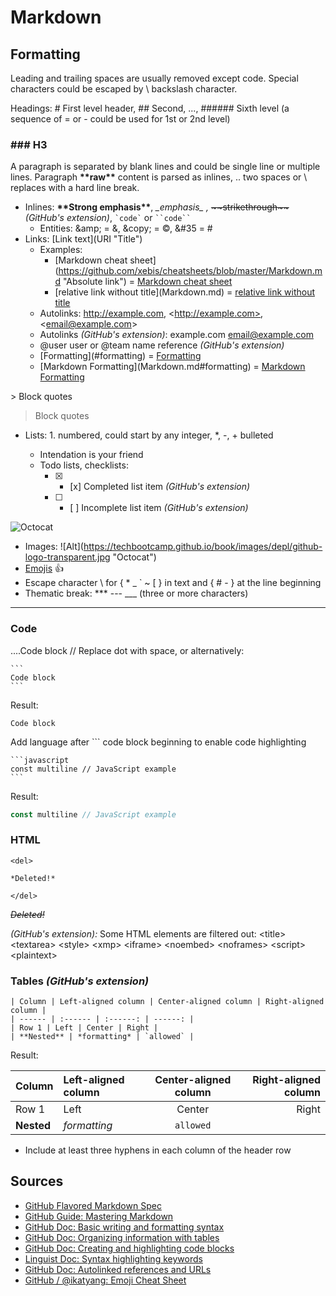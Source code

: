 # Markdown

## Formatting

Leading and trailing spaces are usually removed except code. Special characters could be escaped by \ backslash character.

Headings: # First level header, ## Second, ..., ###### Sixth level (a sequence of = or - could be used for 1st or 2nd level)

### ### H3

A paragraph is separated by blank lines and could be single line or multiple lines. Paragraph **\*\*raw\*\*** content is parsed as inlines, .. two spaces or \\\
replaces with a hard line break.

- Inlines: **\*\*Strong emphasis\*\***, _\_emphasis\_ ,_ ~~\~\~strikethrough\~\~~~ _(GitHub's extension)_, `` `code` `` or ` ``code`` `
  - Entities: &amp;amp; = &amp;, &amp;copy; = &copy;, &amp;#35 = &#35;
- Links: \[Link text](URI "Title")
  - Examples:
    - \[Markdown cheat sheet](https://github.com/xebis/cheatsheets/blob/master/Markdown.md "Absolute link") = [Markdown cheat sheet](https://github.com/xebis/cheatsheets/blob/master/Markdown.md "Absolute link")
    - \[relative link without title](Markdown.md) = [relative link without title](Markdown.md)
  - Autolinks: http://example.com, \<http://example.com>, \<email@example.com>
  - Autolinks _(GitHub's extension)_: example.com email@example.com
  - @user user or @team name reference _(GitHub's extension)_
  - \[Formatting](#formatting) = [Formatting](#formatting)
  - \[Markdown Formatting](Markdown.md#formatting) = [Markdown Formatting](Markdown.md#formatting)

\> Block quotes

> Block quotes

- Lists: 1. numbered, could start by any integer, \*, -, + bulleted

  - Intendation is your friend
  - Todo lists, checklists:
    - [x] - \[x\] Completed list item _(GitHub's extension)_
    - [ ] - \[ \] Incomplete list item _(GitHub's extension)_

![Octocat](https://techbootcamp.github.io/book/images/depl/github-logo-transparent.jpg "Octocat")

- Images: \!\[Alt](https://techbootcamp.github.io/book/images/depl/github-logo-transparent.jpg "Octocat")
- [Emojis](https://github.com/ikatyang/emoji-cheat-sheet/blob/master/README.md) :+1:
- Escape character \ for { \* \_ \` \~ \[ } in text and { \# \- } at the line beginning
- Thematic break: \*\*\* --- \_\_\_ (three or more characters)

---

### Code

....Code block // Replace dot with space, or alternatively:

````
```
Code block
```
````

Result:

    Code block

Add language after \`\`\` code block beginning to enable code highlighting

````
```javascript
const multiline // JavaScript example
```
````

Result:

```javascript
const multiline // JavaScript example
```

### HTML

```
<del>

*Deleted!*

</del>
```

<del>

_Deleted!_

</del>

_(GitHub's extension):_ Some HTML elements are filtered out: \<title> \<textarea> \<style> \<xmp> \<iframe> \<noembed> \<noframes> \<script> \<plaintext>

### Tables _(GitHub's extension)_

```
| Column | Left-aligned column | Center-aligned column | Right-aligned column |
| ------ | :------ | :------: | ------: |
| Row 1 | Left | Center | Right |
| **Nested** | *formatting* | `allowed` |
```

Result:

| Column     | Left-aligned column | Center-aligned column | Right-aligned column |
| ---------- | :------------------ | :-------------------: | -------------------: |
| Row 1      | Left                |        Center         |                Right |
| **Nested** | _formatting_        |       `allowed`       |

- Include at least three hyphens in each column of the header row

## Sources

- [GitHub Flavored Markdown Spec](https://github.github.com/gfm/)
- [GitHub Guide: Mastering Markdown](https://guides.github.com/features/mastering-markdown/)
- [GitHub Doc: Basic writing and formatting syntax](https://help.github.com/en/github/writing-on-github/basic-writing-and-formatting-syntax)
- [GitHub Doc: Organizing information with tables](https://help.github.com/en/github/writing-on-github/organizing-information-with-tables)
- [GitHub Doc: Creating and highlighting code blocks](https://help.github.com/en/github/writing-on-github/creating-and-highlighting-code-blocks)
- [Linguist Doc: Syntax highlighting keywords](https://github.com/github/linguist/blob/master/lib/linguist/languages.yml)
- [GitHub Doc: Autolinked references and URLs](https://help.github.com/en/github/writing-on-github/autolinked-references-and-urls)
- [GitHub / @ikatyang: Emoji Cheat Sheet](https://github.com/ikatyang/emoji-cheat-sheet/blob/master/README.md)
